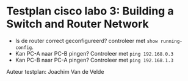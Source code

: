 # Testplan cisco labo 3: Building a Switch and Router Network

* Is de router correct geconfigureerd? controleer met `show running-config`.
* Kan PC-A naar PC-B pingen? Controleer met `ping 192.168.0.3`
* Kan PC-B naar PC-A pingen? Controleer met `ping 192.168.1.3`



Auteur testplan: Joachim Van de Velde


